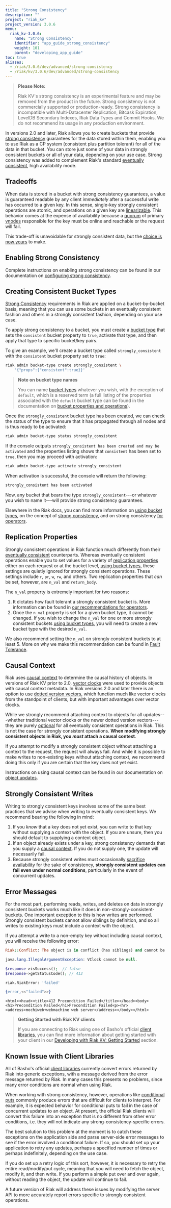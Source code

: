 ```yaml
---
title: "Strong Consistency"
description: ""
project: "riak_kv"
project_version: 3.0.6
menu:
  riak_kv-3.0.6:
    name: "Strong Consistency"
    identifier: "app_guide_strong_consistency"
    weight: 101
    parent: "developing_app_guide"
toc: true
aliases:
  - /riak/3.0.6/dev/advanced/strong-consistency
  - /riak/kv/3.0.6/dev/advanced/strong-consistency
---
```


[use ref strong consistency]: {{<baseurl>}}riak/kv/3.0.6/using/reference/strong-consistency
[concept eventual consistency]: {{<baseurl>}}riak/kv/3.0.6/learn/concepts/eventual-consistency
[use ref strong consistency#trade-offs]: {{<baseurl>}}riak/kv/3.0.6/using/reference/strong-consistency/#trade-offs
[glossary vnode]: {{<baseurl>}}riak/kv/3.0.6/learn/glossary/#vnode
[config strong consistency#enable]: {{<baseurl>}}riak/kv/3.0.6/configuring/strong-consistency/#enabling-strong-consistency
[usage bucket types]: {{<baseurl>}}riak/kv/3.0.6/developing/usage/bucket-types
[cluster ops bucket types]: {{<baseurl>}}riak/kv/3.0.6/using/cluster-operations/bucket-types
[apps replication properties]: {{<baseurl>}}riak/kv/3.0.6/developing/app-guide/replication-properties
[config strong consistency]: {{<baseurl>}}riak/kv/3.0.6/configuring/strong-consistency
[config strong consistency#fault]: {{<baseurl>}}riak/kv/3.0.6/configuring/strong-consistency/#fault-tolerance
[concept causal context]: {{<baseurl>}}riak/kv/3.0.6/learn/concepts/causal-context
[concept causal context#vector]: {{<baseurl>}}riak/kv/3.0.6/learn/concepts/causal-context/#vector-clocks
[concept version vector]: {{<baseurl>}}riak/kv/3.0.6/learn/concepts/causal-context/#dotted-version-vectors
[usage conflict resolution]: {{<baseurl>}}riak/kv/3.0.6/developing/usage/conflict-resolution
[usage update objects]: {{<baseurl>}}riak/kv/3.0.6/developing/usage/updating-objects
[use ref strong consistency#vs]: {{<baseurl>}}riak/kv/3.0.6/using/reference/strong-consistency/#strong-vs.-eventual-consistency
[dev client libraries]: {{<baseurl>}}riak/kv/3.0.6/developing/client-libraries
[getting started]: {{<baseurl>}}riak/kv/3.0.6/developing/getting-started
[config strong consistency#details]: {{<baseurl>}}riak/kv/3.0.6/configuring/strong-consistency/#implementation-details

> **Please Note:**
>
> Riak KV's strong consistency is an experimental feature and may be removed from the product in the future. Strong consistency is not commercially supported or production-ready. Strong consistency is incompatible with Multi-Datacenter Replication, Bitcask Expiration, LevelDB Secondary Indexes, Riak Data Types and Commit Hooks. We do not recommend its usage in any production environment.

In versions 2.0 and later, Riak allows you to create buckets that
provide [strong consistency][use ref strong consistency] guarantees for the data stored within
them, enabling you to use Riak as a CP system (consistent plus partition
tolerant) for all of the data in that bucket. You can store just some of
your data in strongly consistent buckets or all of your data, depending
on your use case. Strong consistency was added to complement Riak's
standard [eventually consistent][concept eventual consistency], high
availability mode.

## Tradeoffs

When data is stored in a bucket with strong consistency guarantees, a
value is guaranteed readable by any client _immediately_ after a
successful write has occurred to a given key. In this sense, single-key
strongly consistent operations are atomic, and operations on a given key
are [linearizable](http://en.wikipedia.org/wiki/Linearizability). This
behavior comes at the expense of availability because a [quorum][use ref strong consistency#trade-offs] of primary [vnodes][glossary vnode] responsible for the key must be online and reachable or the request will
fail.

This trade-off is unavoidable for strongly consistent data, but the
[choice is now yours](http://en.wikipedia.org/wiki/CAP_theorem) to make.

## Enabling Strong Consistency

Complete instructions on enabling strong consistency can be found in
our documentation on [configuring strong consistency][config strong consistency#enable].

## Creating Consistent Bucket Types

[Strong Consistency][use ref strong consistency] requirements in Riak are applied on a bucket-by-bucket basis, meaning that you can use some buckets in an eventually consistent fashion and others in a strongly consistent
fashion, depending on your use case.

To apply strong consistency to a bucket, you must create a [bucket type][usage bucket types] that sets the `consistent` bucket property to
`true`, activate that type, and then apply that type to specific
bucket/key pairs.

To give an example, we'll create a bucket type called
`strongly_consistent` with the `consistent` bucket property set to
`true`:

```bash
riak admin bucket-type create strongly_consistent \
    '{"props":{"consistent":true}}'
```

> **Note on bucket type names**
>
> You can name [bucket types][usage bucket types] whatever you wish, with
the exception of `default`, which is a reserved term (a full listing of
the properties associated with the `default` bucket type can be found in
the documentation on [bucket properties and operations][cluster ops bucket types]).

Once the `strongly_consistent` bucket type has been created, we can
check the status of the type to ensure that it has propagated through
all nodes and is thus ready to be activated:

```bash
riak admin bucket-type status strongly_consistent
```

If the console outputs `strongly_consistent has been created and may be
activated` and the properties listing shows that `consistent` has been
set to `true`, then you may proceed with activation:

```bash
riak admin bucket-type activate strongly_consistent
```

When activation is successful, the console will return the following:

```bash
strongly_consistent has been activated
```

Now, any bucket that bears the type `strongly_consistent`---or whatever
you wish to name it---will provide strong consistency guarantees.

Elsewhere in the Riak docs, you can find more information on [using bucket types][usage bucket types], on the concept of [strong consistency][use ref strong consistency], and on strong
consistency [for operators][config strong consistency].

## Replication Properties

Strongly consistent operations in Riak function much differently from
their [eventually consistent][concept eventual consistency] counterparts.
Whereas eventually consistent operations enable you to set values for a
variety of [replication properties][apps replication properties] either on each request or at the
bucket level, [using bucket types][usage bucket types], these settings are quietly ignored
for strongly consistent operations. These settings include `r`, `pr`,
`w`, `rw`, and others. Two replication properties that _can_ be set,
however, are `n_val` and `return_body`.

The `n_val` property is extremely important for two reasons:

1. It dictates how fault tolerant a strongly consistent bucket is. More
   information can be found in [our recommendations for operators][config strong consistency#fault].
2. Once the `n_val` property is set for a given bucket type, it cannot
   be changed. If you wish to change the `n_val` for one or more
   strongly consistent buckets [using bucket types][usage bucket types], you will need to
   create a new bucket type with the desired `n_val`.

We also recommend setting the `n_val` on strongly consistent buckets to
at least 5. More on why we make this recommendation can be found in
[Fault Tolerance][config strong consistency#fault].

## Causal Context

Riak uses [causal context][concept causal context] to determine the causal history of objects.
In versions of Riak KV prior to 2.0, [vector clocks][concept causal context#vector] were used to provide objects with causal context
metadata. In Riak versions 2.0 and later there is an option to use
[dotted version vectors][concept version vector], which function much like vector clocks from
the standpoint of clients, but with important advantages over vector
clocks.

While we strongly recommend attaching context to objects for all
updates---whether traditional vector clocks or the newer dotted version
vectors---they are purely [optional][usage conflict resolution] for all
eventually consistent operations in Riak. This is not the case for
strongly consistent operations. **When modifying strongly consistent
objects in Riak, you _must_ attach a causal context**.

If you attempt to modify a strongly consistent object without attaching
a context to the request, the request will always fail. And while it is
possible to make writes to non-existing keys without attaching context,
we recommend doing this only if you are certain that the key does not
yet exist.

Instructions on using causal context can be found in our documentation
on [object updates][usage update objects].

## Strongly Consistent Writes

Writing to strongly consistent keys involves some of the same best
practices that we advise when writing to eventually consistent keys. We
recommend bearing the following in mind:

1. If you _know_ that a key does not yet exist, you can write to that
   key without supplying a context with the object. If you are unsure, then you should default to supplying a context object.
2. If an object already exists under a key, strong consistency demands
   that you supply a [causal context](#causal-context). If you do not supply one, the update
   will necessarily fail.
3. Because strongly consistent writes must occasionally
   [sacrifice availability][use ref strong consistency#vs] for the sake of
   consistency, **strongly consistent updates can fail even under normal
   conditions**, particularly in the event of concurrent updates.

## Error Messages

For the most part, performing reads, writes, and deletes on data in
strongly consistent buckets works much like it does in
non-strongly-consistent-buckets. One important exception to this is how
writes are performed. Strongly consistent buckets cannot allow siblings
by definition, and so all writes to existing keys must include a context
with the object.

If you attempt a write to a non-empty key without including causal
context, you will receive the following error:

```ruby
Riak::Conflict: The object is in conflict (has siblings) and cannot be treated singly or saved:
```

```java
java.lang.IllegalArgumentException: VClock cannot be null.
```

```php
$response->isSuccess();  // false
$response->getStatusCode(); // 412
```

```python
riak.RiakError: 'failed'
```

```erlang
{error,<<"failed">>}
```

```curl
<html><head><title>412 Precondition Failed</title></head><body><h1>Precondition Failed</h1>Precondition Failed<p><hr><address>mochiweb+webmachine web server</address></body></html>
```

> **Getting Started with Riak KV clients**
>
> If you are connecting to Riak using one of Basho's official
[client libraries][dev client libraries], you can find more information about getting started with your client in our [Developing with Riak KV: Getting Started][getting started] section.

## Known Issue with Client Libraries

All of Basho's official [client libraries][dev client libraries] currently convert errors returned by Riak into generic exceptions, with a message derived from the error message returned by Riak. In many cases this presents no
problems, since many error conditions are normal when using Riak.

When working with strong consistency, however, operations like
[conditional puts][config strong consistency#details] commonly
produce errors that are difficult for clients to interpret. For example,
it is expected behavior for conditional puts to fail in the case of
concurrent updates to an object. At present, the official Riak clients
will convert this failure into an exception that is no different from
other error conditions, i.e. they will not indicate any
strong-consistency-specific errors.

The best solution to this problem at the moment is to catch these
exceptions on the application side and parse server-side error messages
to see if the error involved a conditional failure. If so, you should
set up your application to retry any updates, perhaps a specified number
of times or perhaps indefinitely, depending on the use case.

If you do set up a retry logic of this sort, however, it is necessary
to retry the entire read/modify/put cycle, meaning that you will need
to fetch the object, modify it, and then write. If you perform a simple
put over and over again, without reading the object, the update will
continue to fail.

A future version of Riak will address these issues by modifying the
server API to more accurately report errors specific to strongly
consistent operations.




